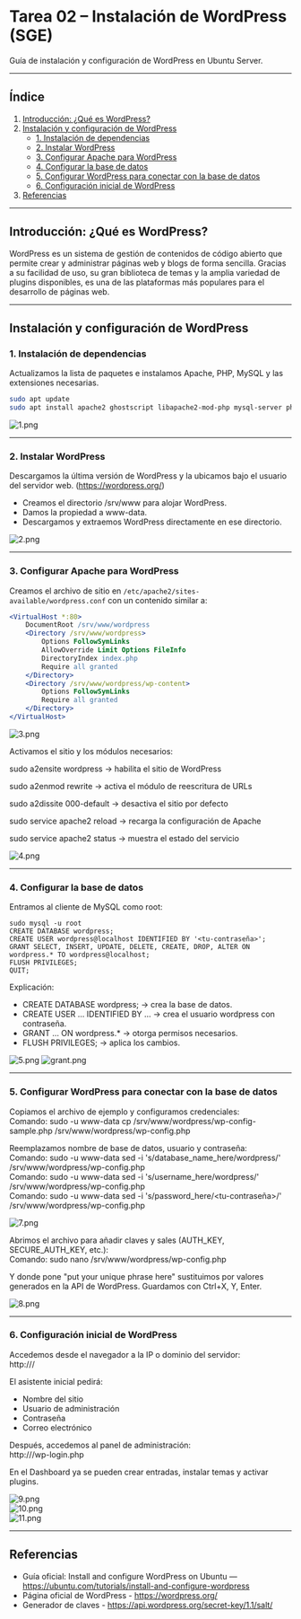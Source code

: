 # Tarea 02 – Instalación de WordPress (SGE)

Guía de instalación y configuración de WordPress en Ubuntu Server.

---

##  Índice
1. [Introducción: ¿Qué es WordPress?](#introducción-qué-es-wordpress)
2. [Instalación y configuración de WordPress](#instalación-y-configuración-de-wordpress)
    - [1. Instalación de dependencias](#1-instalación-de-dependencias)
    - [2. Instalar WordPress](#2-instalar-wordpress)
    - [3. Configurar Apache para WordPress](#3-configurar-apache-para-wordpress)
    - [4. Configurar la base de datos](#4-configurar-la-base-de-datos)
    - [5. Configurar WordPress para conectar con la base de datos](#5-configurar-wordpress-para-conectar-con-la-base-de-datos)
    - [6. Configuración inicial de WordPress](#6-configuración-inicial-de-wordpress)
3. [Referencias](#referencias)

---

## Introducción: ¿Qué es WordPress?
WordPress es un sistema de gestión de contenidos de código abierto que permite crear y administrar páginas web y blogs de forma sencilla. Gracias a su facilidad de uso, su gran biblioteca de temas y la amplia variedad de plugins disponibles, es una de las plataformas más populares para el desarrollo de páginas web.

---

## Instalación y configuración de WordPress

### 1. Instalación de dependencias
Actualizamos la lista de paquetes e instalamos Apache, PHP, MySQL y las extensiones necesarias.
```bash
sudo apt update  
sudo apt install apache2 ghostscript libapache2-mod-php mysql-server php php-bcmath php-curl php-imagick php-intl php-json php-mbstring php-mysql php-xml php-zip
````

![1.png](img/1.png)

---

### 2. Instalar WordPress
Descargamos la última versión de WordPress y la ubicamos bajo el usuario del servidor web. (https://wordpress.org/)

- Creamos el directorio /srv/www para alojar WordPress.
- Damos la propiedad a www-data.
- Descargamos y extraemos WordPress directamente en ese directorio.

![2.png](img/2.png)

---

### 3. Configurar Apache para WordPress
Creamos el archivo de sitio en `/etc/apache2/sites-available/wordpress.conf` con un contenido similar a:

```apache
<VirtualHost *:80>
    DocumentRoot /srv/www/wordpress
    <Directory /srv/www/wordpress>
        Options FollowSymLinks
        AllowOverride Limit Options FileInfo
        DirectoryIndex index.php
        Require all granted
    </Directory>
    <Directory /srv/www/wordpress/wp-content>
        Options FollowSymLinks
        Require all granted
    </Directory>
</VirtualHost>
````

![3.png](img/3.png)

Activamos el sitio y los módulos necesarios:  

sudo a2ensite wordpress → habilita el sitio de WordPress

sudo a2enmod rewrite → activa el módulo de reescritura de URLs

sudo a2dissite 000-default → desactiva el sitio por defecto

sudo service apache2 reload → recarga la configuración de Apache

sudo service apache2 status → muestra el estado del servicio

  
![4.png](img/4.png)

---

### 4. Configurar la base de datos
Entramos al cliente de MySQL como root:

```mysql-sql
sudo mysql -u root 
CREATE DATABASE wordpress;
CREATE USER wordpress@localhost IDENTIFIED BY '<tu-contraseña>';
GRANT SELECT, INSERT, UPDATE, DELETE, CREATE, DROP, ALTER ON wordpress.* TO wordpress@localhost;
FLUSH PRIVILEGES;
QUIT;
````

Explicación:
- CREATE DATABASE wordpress; → crea la base de datos.
- CREATE USER … IDENTIFIED BY … → crea el usuario wordpress con contraseña.
- GRANT … ON wordpress.* → otorga permisos necesarios.
- FLUSH PRIVILEGES; → aplica los cambios.

![5.png](img/5.png)  ![grant.png](img/grant.png)

---

### 5. Configurar WordPress para conectar con la base de datos
Copiamos el archivo de ejemplo y configuramos credenciales:  
Comando: sudo -u www-data cp /srv/www/wordpress/wp-config-sample.php /srv/www/wordpress/wp-config.php

Reemplazamos nombre de base de datos, usuario y contraseña:  
Comando: sudo -u www-data sed -i 's/database_name_here/wordpress/' /srv/www/wordpress/wp-config.php  
Comando: sudo -u www-data sed -i 's/username_here/wordpress/' /srv/www/wordpress/wp-config.php  
Comando: sudo -u www-data sed -i 's/password_here/<tu-contraseña>/' /srv/www/wordpress/wp-config.php

![7.png](img/7.png)

Abrimos el archivo para añadir claves y sales (AUTH_KEY, SECURE_AUTH_KEY, etc.):  
Comando: sudo nano /srv/www/wordpress/wp-config.php

Y donde pone "put your unique phrase here" sustituimos  por valores generados en la API de WordPress. Guardamos con Ctrl+X, Y, Enter.

 
![8.png](img/8.png)

---

### 6. Configuración inicial de WordPress
Accedemos desde el navegador a la IP o dominio del servidor:  
http://<tu-ip-o-dominio>/

El asistente inicial pedirá:
- Nombre del sitio
- Usuario de administración
- Contraseña
- Correo electrónico

Después, accedemos al panel de administración:  
http://<tu-ip-o-dominio>/wp-login.php

En el Dashboard ya se pueden crear entradas, instalar temas y activar plugins.

![9.png](img/9.png)  
![10.png](img/10.png)  
![11.png](img/11.png)

---

## Referencias
- Guía oficial: Install and configure WordPress on Ubuntu — https://ubuntu.com/tutorials/install-and-configure-wordpress
- Página oficial de WordPress - https://wordpress.org/
- Generador de claves - https://api.wordpress.org/secret-key/1.1/salt/